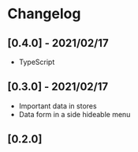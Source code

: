 # Changelog

## [0.4.0] - 2021/02/17

- TypeScript

## [0.3.0] - 2021/02/17

- Important data in stores
- Data form in a side hideable menu

## [0.2.0]
